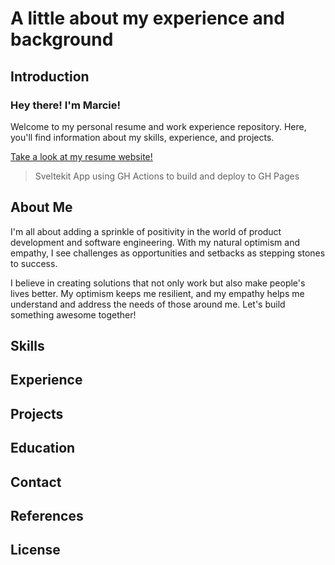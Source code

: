 # A little about my experience and background

<!-- Personal Resume and Work Experience Website -->

## Introduction

### Hey there! I'm Marcie! 

Welcome to my personal resume and work experience repository. Here, you'll find information about my skills, experience, and projects.

[Take a look at my resume website!](https://marcievanauken.github.io/marcie-vanauken)
> Sveltekit App using GH Actions to build and deploy to GH Pages

## About Me

<!-- Add a brief introduction about yourself, your background, and your interests. -->
I'm all about adding a sprinkle of positivity in the world of product development and software engineering. With my natural optimism and empathy, I see challenges as opportunities and setbacks as stepping stones to success.

I believe in creating solutions that not only work but also make people's lives better. My optimism keeps me resilient, and my empathy helps me understand and address the needs of those around me. Let's build something awesome together!

## Skills

<!-- List your skills and areas of expertise. -->

## Experience

<!-- Provide details about your work experience, including job titles, companies, and responsibilities. -->

## Projects

<!-- Showcase your projects, including descriptions, technologies used, and links to their repositories or live demos. -->

## Education

<!-- Mention your educational background, including degrees, institutions, and relevant coursework. -->

## Contact

<!-- Provide your contact information, such as email address, phone number, and links to your social media profiles. -->

## References

<!-- Optionally, include references or testimonials from previous employers or clients. -->

## License

<!-- Specify the license for your website's content, if applicable. -->

<!-- Add any additional sections or content as needed. -->